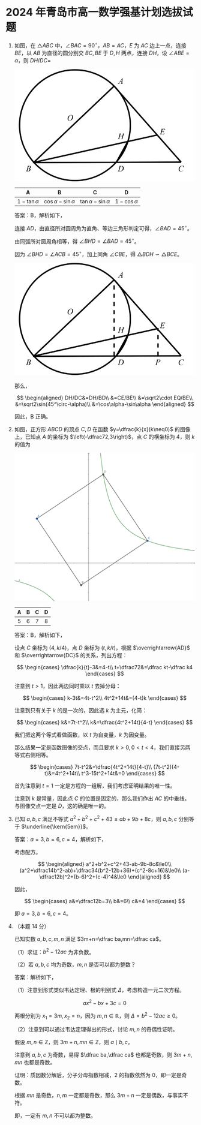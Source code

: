 # 2024 年青岛市高一数学强基计划选拔试题

1. 如图，在 $\triangle ABC$ 中，$\angle BAC=90^\circ$，$AB=AC$，$E$ 为 $AC$ 边上一点，连接 $BE$，以 $AB$ 为直径的圆分别交 $BC,BE$ 于 $D,H$ 两点，连接 $DH$，设 $\angle ABE=\alpha$，则 $DH/DC=$

    ![](img/qj/T4.svg)

    | A | B | C | D |
    | :-: | :-: | :-: | :-: |
    | $1-\tan\alpha$ | $\cos\alpha-\sin\alpha$ | $\tan\alpha-\sin\alpha$ | $1-\cos\alpha$ |

    答案：B，解析如下，

    连接 $AD$，由直径所对圆周角为直角、等边三角形判定可得，$\angle BAD=45^\circ$。
    
    由同弧所对圆周角相等，得 $\angle BHD=\angle BAD=45^\circ$。

    因为 $\angle BHD=\angle ACB=45^\circ$，加上同角 $\angle CBE$，得 $\triangle BDH\backsim\triangle BCE$。

    ![](img/qj/T4S.svg)

    那么，

    $$
    \begin{aligned}
    DH/DC&=DH/BD\\
    &=CE/BE\\
    &=\sqrt2\cdot EQ/BE\\
    &=\sqrt2\sin(45^\circ-\alpha)\\
    &=\cos\alpha-\sin\alpha
    \end{aligned}
    $$

    因此，B 正确。

2. 如图，正方形 $ABCD$ 的顶点 $C,D$ 在函数 $y=\dfrac{k}{x}(k\neq0)$ 的图像上，已知点 $A$ 的坐标为 $\left(-\dfrac72,3\right)$，点 $C$ 的横坐标为 $4$，则 $k$ 的值为

    ![](img/qj/T5.svg)

    | A | B | C | D |
    | :-: | :-: | :-: | :-: |
    | $5$ | $6$ | $7$ | $8$ |

    答案：B，解析如下，

    设点 $C$ 坐标为 $(4,k/4)$，点 $D$ 坐标为 $(t,k/t)$，根据 $\overrightarrow{AD}$ 和 $\overrightarrow{DC}$ 的关系，列出方程：

    $$
    \begin{cases}
    \dfrac{k}{t}-3&=4-t\\
    t+\dfrac72&=\dfrac kt-\dfrac k4
    \end{cases}
    $$

    注意到 $t>1$，因此两边同时乘以 $t$ 去掉分母：

    $$
    \begin{cases}
    k-3t&=4t-t^2\\
    4t^2+14t&=(4-t)k
    \end{cases}
    $$

    注意到只有关于 $k$ 的是一次的，因此选 $k$ 为主元，化简：

    $$
    \begin{cases}
    k&=7t-t^2\\
    k&=\dfrac{4t^2+14t}{4-t}
    \end{cases}
    $$

    我们把这两个等式看做函数，以 $t$ 为自变量，$k$ 为因变量。
    
    那么结果一定是函数图像的交点，而且要求 $k>0,0<t<4$，我们直接另两等式右侧相等。

    $$
    \begin{cases}
    7t-t^2&=\dfrac{4t^2+14t}{4-t}\\
    (7t-t^2)(4-t)&=4t^2+14t\\
    t^3-15t^2+14t&=0
    \end{cases}
    $$

    首先注意到 $t=1$ 一定是方程的一组解，我们考虑证明结果的唯一性。

    注意到 $k$ 是常量，因此点 $C$ 的位置是固定的，那么我们作出 $AC$ 的中垂线，与图像交点一定是 $D$，这的确是唯一的。

3. 已知 $a,b,c$ 满足不等式 $a^2+b^2+c^2+43\le ab+9b+8c$，则 $a,b,c$ 分别等于 $\underline{\kern{5em}}$。

    答案：$a=3,b=6,c=4$，解析如下，

    考虑配方。

    $$
    \begin{aligned}
    a^2+b^2+c^2+43-ab-9b-8c&\le0\\
    (a^2+\dfrac14b^2-ab)+\dfrac34(b^2-12b+36)+(c^2-8c+16)&\le0\\
    (a-\dfrac12b)^2+(b-6)^2+(c-4)^4&\le0
    \end{aligned}
    $$

    因此，

    $$
    \begin{cases}
    a&=\dfrac12b=3\\
    b&=6\\
    c&=4
    \end{cases}
    $$

    即 $a=3,b=6,c=4$。

4. （本题 14 分）

    已知实数 $a,b,c,m,n$ 满足 $3m+n=\dfrac ba,mn=\dfrac ca$。

    （1）求证：$b^2-12ac$ 为非负数。

    （2）若 $a,b,c$ 均为奇数，$m,n$ 是否可以都为整数？

    答案：解析如下，

    （1）注意到形式类似韦达定理、根的判别式 $\Delta$，考虑构造一元二次方程。

    $$
    ax^2-bx+3c=0
    $$

    两根分别为 $x_1=3m,x_2=n$，因为 $m,n\in\mathbb R$，则 $\Delta=b^2-12ac\ge0$。

    （2）注意到可以通过韦达定理得出的形式，讨论 $m,n$ 的奇偶性证明。

    假设 $m,n\in\mathbb Z$，则 $3m+n,mn\in\mathbb Z$，则 $a\mid b,c$。

    注意到 $a,b,c$ 为奇数，易得 $\dfrac ba,\dfrac ca$ 也都是奇数，则 $3m+n,mn$ 也都是奇数。
    
    证明：质因数分解后，分子分母指数相减，$2$ 的指数依然为 $0$，即一定是奇数。

    根据 $mn$ 是奇数，$n,m$ 一定都是奇数，那么 $3m+n$ 一定是偶数，与事实不符。

    即，一定有 $m,n$ 不可以都为整数。


